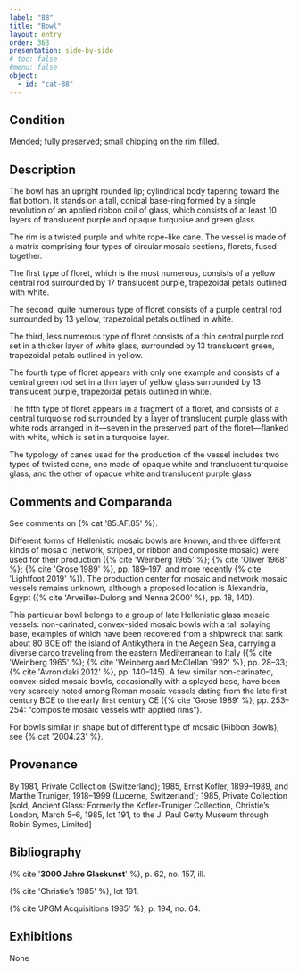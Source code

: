 ```yaml
---
label: "88"
title: "Bowl"
layout: entry
order: 363
presentation: side-by-side
# toc: false
#menu: false 
object:
  - id: "cat-88"
---
```


## Condition

Mended; fully preserved; small chipping on the rim filled.

## Description

The bowl has an upright rounded lip; cylindrical body tapering toward the flat bottom. It stands on a tall, conical base-ring formed by a single revolution of an applied ribbon coil of glass, which consists of at least 10 layers of translucent purple and opaque turquoise and green glass.

The rim is a twisted purple and white rope-like cane. The vessel is made of a matrix comprising four types of circular mosaic sections, florets, fused together.

The first type of floret, which is the most numerous, consists of a yellow central rod surrounded by 17 translucent purple, trapezoidal petals outlined with white.

The second, quite numerous type of floret consists of a purple central rod surrounded by 13 yellow, trapezoidal petals outlined in white.

The third, less numerous type of floret consists of a thin central purple rod set in a thicker layer of white glass, surrounded by 13 translucent green, trapezoidal petals outlined in yellow.

The fourth type of floret appears with only one example and consists of a central green rod set in a thin layer of yellow glass surrounded by 13 translucent purple, trapezoidal petals outlined in white.

The fifth type of floret appears in a fragment of a floret, and consists of a central turquoise rod surrounded by a layer of translucent purple glass with white rods arranged in it—seven in the preserved part of the floret—flanked with white, which is set in a turquoise layer.

The typology of canes used for the production of the vessel includes two types of twisted cane, one made of opaque white and translucent turquoise glass, and the other of opaque white and translucent purple glass

## Comments and Comparanda

See comments on {% cat '85.AF.85' %}.

Different forms of Hellenistic mosaic bowls are known, and three different kinds of mosaic (network, striped, or ribbon and composite mosaic) were used for their production ({% cite 'Weinberg 1965' %}; {% cite 'Oliver 1968' %}; {% cite 'Grose 1989' %}, pp. 189–197; and more recently {% cite 'Lightfoot 2019' %}). The production center for mosaic and network mosaic vessels remains unknown, although a proposed location is Alexandria, Egypt ({% cite 'Arveiller-Dulong and Nenna 2000' %}, pp. 18, 140).

This particular bowl belongs to a group of late Hellenistic glass mosaic vessels: non-carinated, convex-sided mosaic bowls with a tall splaying base, examples of which have been recovered from a shipwreck that sank about 80 BCE off the island of Antikythera in the Aegean Sea, carrying a diverse cargo traveling from the eastern Mediterranean to Italy ({% cite 'Weinberg 1965' %}; {% cite 'Weinberg and McClellan 1992' %}, pp. 28–33; {% cite 'Avronidaki 2012' %}, pp. 140–145). A few similar non-carinated, convex-sided mosaic bowls, occasionally with a splayed base, have been very scarcely noted among Roman mosaic vessels dating from the late first century BCE to the early first century CE ({% cite 'Grose 1989' %}, pp. 253–254: “composite mosaic vessels with applied rims”).

For bowls similar in shape but of different type of mosaic (Ribbon Bowls), see {% cat '2004.23' %}.

## Provenance

By 1981, Private Collection (Switzerland); 1985, Ernst Kofler, 1899–1989, and Marthe Truniger, 1918–1999 (Lucerne, Switzerland); 1985, Private Collection [sold, Ancient Glass: Formerly the Kofler-Truniger Collection, Christie’s, London, March 5–6, 1985, lot 191, to the J. Paul Getty Museum through Robin Symes, Limited]

## Bibliography

{% cite '**3000 Jahre Glaskunst**' %}, p. 62, no. 157, ill.

{% cite 'Christie’s 1985' %}, lot 191.

{% cite 'JPGM Acquisitions 1985' %}, p. 194, no. 64.

## Exhibitions

None